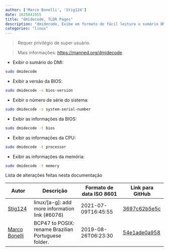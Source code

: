 ```yaml
---
author: ['Marco Bonelli', 'Stig124']
date: 1625841955
title: "dmidecode, TLDR Pages"
description: "dmidecode, Exibe em formato de fácil leitura o sumário DMI (também conhecido como SMBIOS) ."
categories: "linux"
---
```

> Requer privilégio de super usuário.

> Mais informações: <https://manned.org/dmidecode>.

- Exibir o sumário do DMI:

```bash
sudo dmidecode
```

- Exibir a versão da BIOS:

```bash
sudo dmidecode -s bios-version
```

- Exibir o número de série do sistema:

```bash
sudo dmidecode -s system-serial-number
```

- Exibir as informações da BIOS:

```bash
sudo dmidecode -t bios
```

- Exibir as informações da CPU:

```bash
sudo dmidecode -t processor
```

- Exibir as informações da memória:

```bash
sudo dmidecode -t memory
```
Lista de alterações feitas nesta documentação


Autor | Descrição | Formato de data ISO 8601 | Link para GitHub
------|-----|-----|-----
[Stig124](mailto:stigpro@outlook.fr) | linux/[a-g]: add more information link (#6076) | 2021-07-09T16:45:55 | [3697c62b5e5c](https://github.com/tldr-pages/tldr/commit/3697c62b5e5cd9bae7a99c591cb81d1ddcfbf792)
[Marco Bonelli](mailto:marco@mebeim.net) | BCP47 to POSIX: rename Brazilian Portuguese folder. | 2019-08-26T06:23:30 | [54e1ade0a958](https://github.com/tldr-pages/tldr/commit/54e1ade0a958f3a08d9ed60f32b66188d0ecfb63)

